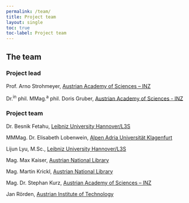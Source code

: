 ```yaml
---
permalink: /team/
title: Project team
layout: single
toc: true
toc-label: Project team
---
```


## The team

### Project lead

Prof. Arno Strohmeyer, [Austrian Academy of Sciences – INZ](https://www.oeaw.ac.at/inz/personen/strohmeyer-arno/)

Dr.<sup>in</sup> phil. MMag.<sup>a</sup> phil. Doris Gruber, [Austrian Academy of Sciences - INZ](https://www.oeaw.ac.at/inz/personen/gruber-doris/)

### Project team

Dr. Besnik Fetahu, [Leibniz University Hannover/L3S](https://www.l3s.de/en/users/fetahu)

MMMag. Dr. Elisabeth Lobenwein, [Alpen Adria Universität Klagenfurt](https://www.aau.at/geschichte/team/lobenwein-elisabeth/)

Lijun Lyu, M.Sc., [Leibniz University Hannover/L3S](https://www.l3s.de/en/user/lyu)

Mag. Max Kaiser, [Austrian National Library](https://www.onb.ac.at/)

Mag. Martin Krickl, [Austrian National Library](https://www.onb.ac.at/)

Mag. Dr. Stephan Kurz, [Austrian Academy of Sciences – INZ](https://www.oeaw.ac.at/inz/personen/kurz-stephan/)

Jan Rörden, [Austrian Institute of Technology](https://www.ait.ac.at/en/)